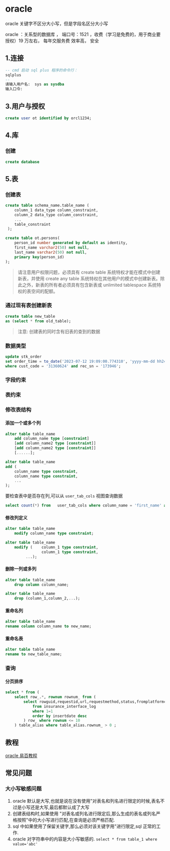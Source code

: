 # oracle

oracle 关键字不区分大小写，但是字段名区分大小写

oracle ：关系型的数据库 ， 端口号：1521 ，收费（学习是免费的，用于商业要授权）19 万左右， 每年交服务费 效率高， 安全

## 1.连接

```sql
-- cmd 启动 sql plus 程序的命令行：
sqlplus
--
请输入用户名:  sys as sysdba
输入口令:
```

## 3.用户与授权

```sql
create user ot identified by orcl1234;
```

## 4.库

### 创建

```sql
create database
```

## 5.表

### 创建表

```sql
create table schema_name.table_name (
    column_1 data_type column_constraint,
    column_2 data_type column_constraint,
    ...
    table_constraint
 );

create table ot.persons(
    person_id number generated by default as identity,
    first_name varchar2(50) not null,
    last_name varchar2(50) not null,
    primary key(person_id)
);
```

> 请注意用户权限问题，必须具有 create table 系统特权才能在模式中创建新表，并使用 create any table 系统特权在其他用户的模式中创建新表。除此之外，新表的所有者必须具有包含新表或 unlimited tablespace 系统特权的表空间的配额。

### 通过现有表创建新表

```sql
create table new_table
as (select * from old_table);
```

> 注意: 创建表的同时含有旧表的查到的数据

### 数据类型


```sql
update stk_order
set order_time = to_date('2023-07-12 19:09:00.774310', 'yyyy-mm-dd hh24:mi:ss.ff')
where cust_code = '31360624' and rec_sn = '173946';
```
### 字段约束

### 表约束

### 修改表结构

#### 添加一个或多个列

```sql
alter table table_name
    add column_name type [constraint]
    [add column_name2 type [constraint]]
    [add column_name2 type [constraint]]
    [......];

alter table table_name
add (
    column_name type constraint,
    column_name type constraint,
    ...
);
```

要检查表中是否存在列,可以从 `user_tab_cols` 视图查询数据

```sql
select count(*) from   user_tab_cols where column_name = 'first_name' and table_name = 'members';
```

#### 修改列定义

```sql
alter table table_name
    modify column_name type constraint;

alter table table_name
    modify (    column_1 type constraint,
                column_1 type constraint,
         ...);
```

#### 删除一列或多列

```sql
alter table table_name
    drop column column_name;

alter table table_name
    drop (column_1,column_2,...);
```

#### 重命名列

```sql
alter table table_name
rename column column_name to new_name;
```

#### 重命名表

```sql
alter table table_name
rename to new_table_name;
```

### 查询

#### 分页排序

```sql
select * from ( 
    select row_.*, rownum rownum_ from (  
        select rowguid,requestid,url,requestmethod,status,fromplatformcode,toplatformcode,insertdate 
            from insurance_interface_log 
            where 1=1   
            order by insertdate desc
        ) row_ where rownum <= 10
    ) table_alias where table_alias.rownum_ > 0 ;
```

## 教程

[oracle 易百教程](https://www.yiibai.com/oracle/quickstart.html)

## 常见问题

### 大小写敏感问题

1. oracle 默认是大写,也就是说在没有使用"对表名和列名进行限定的时候,表名不过是小写还是大写,最后都默认成了大写
2. 创建表结构时,如果使用 "对表名或列名进行限定后,那么生成的表名或列名严格按照"中的大小写进行匹配,在查询是必须严格匹配.
3. sql 中如果使用了保留关键字,那么必须对该关键字用"进行限定,sql 正常的工作.
4. oracle 对字符串中的内容是大小写敏感的. `select * from table_1 where value='abc'`


